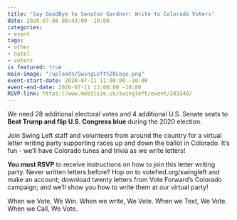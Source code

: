 ```yaml
---
title: 'Say GoodBye to Senator Gardner: Write to Colorado Voters'
date: 2020-07-08 08:43:00 -10:00
categories:
- event
tags:
- other
- natel
- voters
is featured: true
main-image: "/uploads/SwingLeft%20Logo.png"
event-start-date: 2020-07-11 11:00:00 -10:00
event-end-date: 2020-07-11 13:00:00 -10:00
RSVP-link: https://www.mobilize.us/swingleft/event/283348/
---
```


We need 28 additional electoral votes and 4 additional U.S. Senate seats to **Beat Trump and flip U.S. Congress blue** during the 2020 election.  

Join Swing Left staff and volunteers from around the country for a virtual letter writing party supporting races up and down the ballot in Colorado. It’s fun - we’ll have Colorado tunes and trivia as we write letters!

**You must RSVP** to receive instructions on how to join this letter writing party. Never written letters before? Hop on to votefwd.org/swingleft and make an account; download twenty letters from Vote Forward’s Colorado campaign; and we’ll show you how to write them at our virtual party!

When we Vote, We Win. When we write, We Vote. When we Text, We Vote. When we Call, We Vote.
